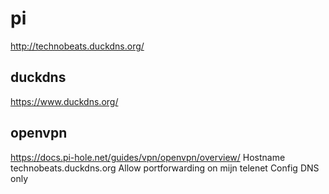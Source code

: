 # pi

http://technobeats.duckdns.org/

## duckdns
https://www.duckdns.org/

## openvpn
https://docs.pi-hole.net/guides/vpn/openvpn/overview/
   Hostname technobeats.duckdns.org
   Allow portforwarding on mijn telenet
   Config DNS only
   
